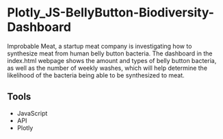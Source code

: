 # Plotly_JS-BellyButton-Biodiversity-Dashboard
Improbable Meat, a startup meat company is investigating how to synthesize meat from human belly button bacteria. The dashboard in the index.html webpage shows the amount and types of belly button bacteria, as well as the number of weekly washes, which will help determine the likelihood of the bacteria being able to be synthesized to meat. 

## Tools
* JavaScript
* API
* Plotly
